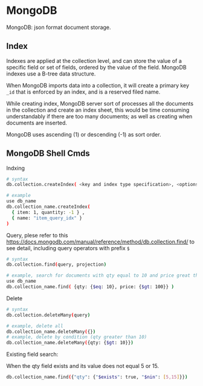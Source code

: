 # MongoDB

MongoDB: json format document storage.

## Index

Indexes are applied at the collection level, and can store the value of a specific field or set of fields, ordered by the value of the field. MongoDB indexes use a B-tree data structure.

When MongoDB imports data into a collection, it will create a primary key `_id` that is enforced by an index, and is a reserved filed name. 

While creating index, MongoDB server sort of processes all the documents in the collection and create an index sheet, this would be time consuming understandably if there are too many documents; as well as creating when documents are inserted.

MongoDB uses ascending (1) or descending (-1) as sort order.

## MongoDB Shell Cmds

Indxing
```bash
# syntax
db.collection.createIndex( <key and index type specification>, <options> )

# example
use db_name
db.collection_name.createIndex(
  { item: 1, quantity: -1 } ,
  { name: "item_query_idx" }
)
```

Query, plese refer to this https://docs.mongodb.com/manual/reference/method/db.collection.find/ to see detail, including query operators with prefix `$`
```bash
# syntax
db.collection.find(query, projection)

# example, search for documents with qty equal to 10 and price great than 100
use db_name
db.collection_name.find( {qty: {$eq: 10}, price: {$gt: 100}} )
```

Delete
```bash
# syntax
db.collection.deleteMany(query)

# example, delete all
db.collection_name.deleteMany({})
# example, delete by condition (qty greater than 10)
db.collection_name.deleteMany({qty: {$gt: 10}})
```

Existing field search:

When the qty field exists and its value does not equal 5 or 15.
```bash
db.collection_name.find({"qty": {"$exists": true, "$nin": [5,15]}})
```